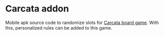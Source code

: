 # Carcata addon

Mobile apk source code to randomize slots for [Carcata board game](https://boardgamegeek.com/boardgame/302840/carcata).
With this, personalized rules can be added to this game.
